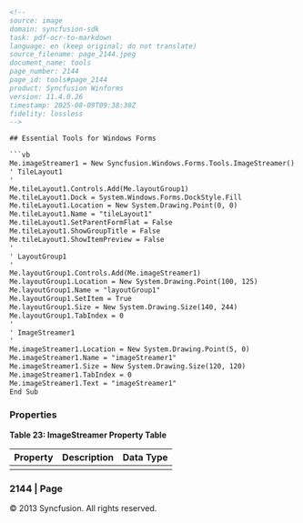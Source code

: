 ```html
<!-- 
source: image
domain: syncfusion-sdk
task: pdf-ocr-to-markdown
language: en (keep original; do not translate)
source_filename: page_2144.jpeg
document_name: tools
page_number: 2144
page_id: tools#page_2144
product: Syncfusion Winforms
version: 11.4.0.26
timestamp: 2025-08-09T09:38:30Z
fidelity: lossless
-->

## Essential Tools for Windows Forms

```vb
Me.imageStreamer1 = New Syncfusion.Windows.Forms.Tools.ImageStreamer()
' TileLayout1
'
Me.tileLayout1.Controls.Add(Me.layoutGroup1)
Me.tileLayout1.Dock = System.Windows.Forms.DockStyle.Fill
Me.tileLayout1.Location = New System.Drawing.Point(0, 0)
Me.tileLayout1.Name = "tileLayout1"
Me.tileLayout1.SetParentFormFlat = False
Me.tileLayout1.ShowGroupTitle = False
Me.tileLayout1.ShowItemPreview = False
'
' LayoutGroup1
'
Me.layoutGroup1.Controls.Add(Me.imageStreamer1)
Me.layoutGroup1.Location = New System.Drawing.Point(100, 125)
Me.layoutGroup1.Name = "layoutGroup1"
Me.layoutGroup1.SetItem = True
Me.layoutGroup1.Size = New System.Drawing.Size(140, 244)
Me.layoutGroup1.TabIndex = 0
'
' ImageStreamer1
'
Me.imageStreamer1.Location = New System.Drawing.Point(5, 0)
Me.imageStreamer1.Name = "imageStreamer1"
Me.imageStreamer1.Size = New System.Drawing.Size(120, 120)
Me.imageStreamer1.TabIndex = 0
Me.imageStreamer1.Text = "imageStreamer1"
End Sub
```

### Properties

**Table 23: ImageStreamer Property Table**

| Property | Description | Data Type |
|----------|-------------|-----------|
|          |             |           |

### 2144 | Page

© 2013 Syncfusion. All rights reserved.

<!-- tags: [Syncfusion Winforms, version 11.4.0.26, tool, ImageStreamer, LayoutGroup, DockStyle, Size, Point] keywords: [tool, windows forms, ImageStreamer, properties, DockStyle, LayoutGroup, Size, Point, TileLayout] -->
```